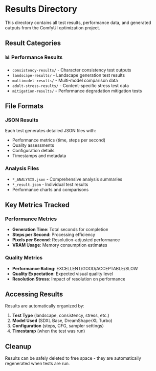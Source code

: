 # Results Directory

This directory contains all test results, performance data, and generated outputs from the ComfyUI optimization project.

## Result Categories

### 📊 Performance Results
- `consistency-results/` - Character consistency test outputs
- `landscape-results/` - Landscape generation test results  
- `multimodel-results/` - Multi-model comparison data
- `adult-stress-results/` - Content-specific stress test data
- `mitigation-results/` - Performance degradation mitigation tests

## File Formats

### JSON Results
Each test generates detailed JSON files with:
- Performance metrics (time, steps per second)
- Quality assessments 
- Configuration details
- Timestamps and metadata

### Analysis Files
- `*_ANALYSIS.json` - Comprehensive analysis summaries
- `*_result.json` - Individual test results
- Performance charts and comparisons

## Key Metrics Tracked

### Performance Metrics
- **Generation Time**: Total seconds for completion
- **Steps per Second**: Processing efficiency
- **Pixels per Second**: Resolution-adjusted performance
- **VRAM Usage**: Memory consumption estimates

### Quality Metrics  
- **Performance Rating**: EXCELLENT/GOOD/ACCEPTABLE/SLOW
- **Quality Expectation**: Expected visual quality level
- **Resolution Stress**: Impact of resolution on performance

## Accessing Results

Results are automatically organized by:
1. **Test Type** (landscape, consistency, stress, etc.)
2. **Model Used** (SDXL Base, DreamShaperXL Turbo)
3. **Configuration** (steps, CFG, sampler settings)
4. **Timestamp** (when the test was run)

## Cleanup

Results can be safely deleted to free space - they are automatically regenerated when tests are run.
